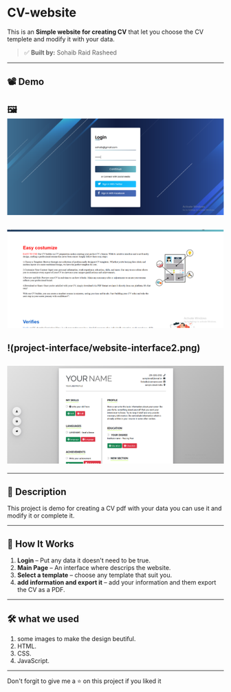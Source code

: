 # CV-website

This is an **Simple website for creating CV** that let you choose the CV templete and modify it with your data.

> ✅ **Built by:** Sohaib Raid Rasheed

---

## 📽️ Demo

🖼️ ![Website login](project-interface/login-interface.png)
---
![Website interface](project-interface/website-interface.png)
---
!(project-interface/website-interface2.png)
---
![Website PDF creating process](project-interface/pdf-create-interface.png)
---


---

## 📖 Description

This project is demo for creating a CV pdf with your data you can use it and modify it or complete it.

---

## 🧰 How It Works

1. **Login** – Put any data it doesn't need to be true.
2. **Main Page** – An interface where descrips the website.
3. **Select a template** – choose any template that suit you.
4. **add information and export it** – add your information and them export the CV as a PDF.

---

## 🛠️ what we used

1. some images to make the design beutiful.
2. HTML.
3. CSS.
4. JavaScript.

---

Don't forgit to give me a ⭐ on this project if you liked it

